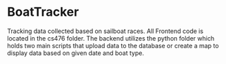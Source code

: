 # BoatTracker
Tracking data collected based on sailboat races.  All Frontend code is located in the cs476 folder. The backend utilizes the python folder which holds two main scripts that upload data to the database or create a map to display data based on given date and boat type. 

